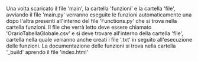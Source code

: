 Una volta scaricato il file 'main', la cartella 'funzioni' e la cartella 'file', avviando il file 'main.py' verranno eseguite le funzioni automaticamente una dopo l'altra presenti all'interno del file 'Functions.py' che si trova nella cartella funzioni. Il file che verrà letto deve essere chiamato 'OrarioTabellaGlobale.csv' e si deve trovare all'interno della cartella 'file', cartella nella quale verranno anche creati i file '.txt' in seguito all'esecuzione delle funzioni.
La documentazione delle funzioni si trova nella cartella '_build' aprendo il file 'index.html'
